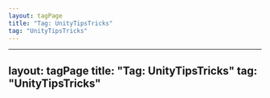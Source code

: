 ```yaml
---
layout: tagPage
title: "Tag: UnityTipsTricks"
tag: "UnityTipsTricks"
---
```

---
layout: tagPage
title: "Tag: UnityTipsTricks"
tag: "UnityTipsTricks"
---
